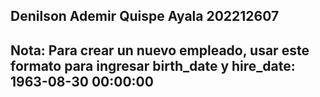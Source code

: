 ## Denilson Ademir Quispe Ayala 202212607
## Nota: Para crear un nuevo empleado, usar este formato para ingresar birth_date y hire_date: 1963-08-30 00:00:00
